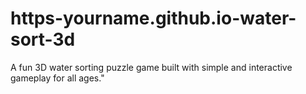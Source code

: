 # https-yourname.github.io-water-sort-3d
A fun 3D water sorting puzzle game built with simple and interactive gameplay for all ages."
